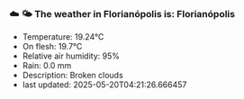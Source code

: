 ### ☁️ 🌤️  The weather in Florianópolis is: Florianópolis

- Temperature: 19.24°C
- On flesh: 19.7°C
- Relative air humidity: 95%
- Rain: 0.0 mm
- Description: Broken clouds
- last updated: 2025-05-20T04:21:26.666457
